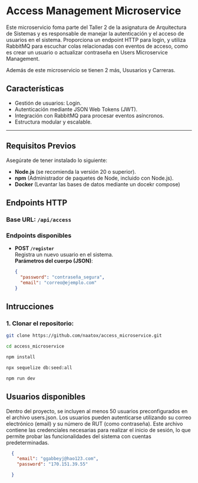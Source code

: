 # Access Management Microservice

Este microservicio foma parte del Taller 2 de la asignatura de Arquitectura de Sistemas y es responsable de manejar la autenticación y el acceso de usuarios en el sistema. Proporciona un endpoint HTTP para login, y utiliza RabbitMQ para escuchar colas relacionadas con eventos de acceso, como es crear un usuario o actualizar contraseña en Users Microservice Management.

Además de este microservicio se tienen 2 más, Ususarios y Carreras.

## Características  
- Gestión de usuarios: Login.  
- Autenticación mediante JSON Web Tokens (JWT).  
- Integración con RabbitMQ para procesar eventos asíncronos.  
- Estructura modular y escalable.  

---
## Requisitos Previos

Asegúrate de tener instalado lo siguiente:

- **Node.js** (se recomienda la versión 20 o superior).
- **npm** (Administrador de paquetes de Node, incluido con Node.js).
- **Docker** (Levantar las bases de datos mediante un docekr compose)
## Endpoints HTTP  

### **Base URL**: `/api/access`  

### **Endpoints disponibles**  
- **POST `/register`**  
  Registra un nuevo usuario en el sistema.  
  **Parámetros del cuerpo (JSON)**:  
  ```json
  {
    "password": "contraseña_segura",
    "email": "correo@ejemplo.com"
  }


## Intrucciones

### 1. Clonar el repositorio:

```bash
git clone https://github.com/naatox/access_microservice.git

cd access_microservice

npm install

npx sequelize db:seed:all 

npm run dev
```

## Usuarios disponibles
Dentro del proyecto, se incluyen al menos 50 usuarios preconfigurados en el archivo users.json. Los usuarios pueden autenticarse utilizando su correo electrónico (email) y su número de RUT (como contraseña). Este archivo contiene las credenciales necesarias para realizar el inicio de sesión, lo que permite probar las funcionalidades del sistema con cuentas predeterminadas.
```json
  {
    "email": "ggabbeyj@hao123.com",
    "password": "170.151.39.55"

  }

